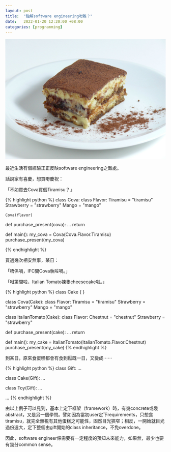 ```yaml
---
layout: post
title:  "點解software engineering咁難？"
date:   2022-01-20 12:20:00 +08:00
categories: [programming]
---
```

![image](/assets/img/Tiramisu_-_Raffaele_Diomede.jpg)

最近生活有個經驗正正反映software engineering之難處。

話說家有喜慶，想買嘢慶祝：

「不如買去Cova買個Tiramisu？」

{% highlight python %}
class Cova:
	class Flavor:
        Tiramisu = "tiramisu"
        Strawberry = "strawberry"
        Mango = "mango"

	Cova(flavor)

def purchase_present(cova):
    ...
    return

def main():
	my_cova = Cova(Cova.Flavor.Tiramisu)
	purchase_present(my_cova)

{% endhighlight %}

買過幾次相安無事，某日：

「唔係喎，IFC間Cova執咗喎。」

「咁第間啦，Italian Tomato揀隻cheesecake啦。」

{% highlight python %}
class Cake
{
}

class Cova(Cake):
	class Flavor:
        Tiramisu = "tiramisu"
        Strawberry = "strawberry"
        Mango = "mango"

class ItalianTomato(Cake):
	class Flavor:
        Chestnut = "chestnut"
        Strawberry = "strawberry"

def purchase_present(cake):
    ...
    return

def main():
	my_cake = ItalianTomato(ItalianTomato.Flavor.Chestnut)
	purchase_present(my_cake)
{% endhighlight %}

到某日，原來食蛋糕都會有食到厭既一日，又變成⋯⋯

{% highlight python %}
class Gift:
    ...

class Cake(Gift):
    ...

class Toy(Gift):
    ...

...
{% endhighlight %}

由以上例子可以見到，基本上定下框架（framework）時，有幾concrete或幾abstract，又是另一個學問。譬如因為當初user定下requirements，只想食tiramisu，就完全無視有其他蛋糕之可能性，固然目光狹窄；相反，一開始就目光過份遠大，定下整個由gift開始的class inheritance，不免overdone。

因此，software engineer係需要有一定程度的預知未來能力，如果無，最少也要有幾分common sense。
